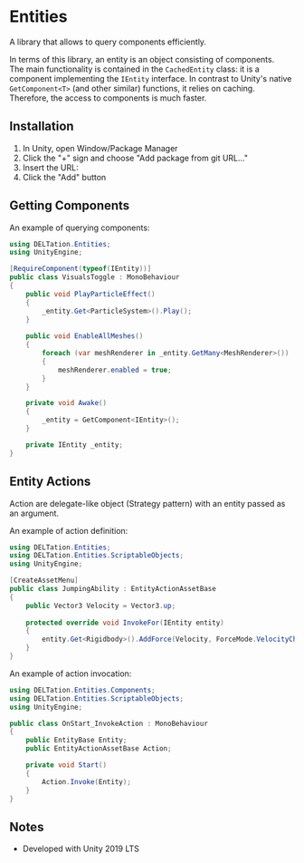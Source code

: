 ﻿# Entities

A library that allows to query components efficiently.

In terms of this library, an entity is an object consisting of components.  
The main functionality is contained in the `CachedEntity` class: it is a component implementing the `IEntity` interface. In contrast to Unity's native `GetComponent<T>` (and other similar) functions, it relies on caching. Therefore, the access to components is much faster.

## Installation

1. In Unity, open Window/Package Manager
2. Click the "+" sign and choose "Add package from git URL..."
3. Insert the URL: 
4. Click the "Add" button

## Getting Components

An example of querying components:
```c#
using DELTation.Entities;
using UnityEngine;

[RequireComponent(typeof(IEntity))]
public class VisualsToggle : MonoBehaviour
{
	public void PlayParticleEffect()
	{
		_entity.Get<ParticleSystem>().Play();
	}
	
	public void EnableAllMeshes()
	{
		foreach (var meshRenderer in _entity.GetMany<MeshRenderer>())
		{
			meshRenderer.enabled = true;
		}
	}

	private void Awake()
	{
		_entity = GetComponent<IEntity>();
	}

	private IEntity _entity;
}
```


## Entity Actions

Action are delegate-like object (Strategy pattern) with an entity passed as an argument.

An example of action definition:
```c#
using DELTation.Entities;
using DELTation.Entities.ScriptableObjects;
using UnityEngine;

[CreateAssetMenu]
public class JumpingAbility : EntityActionAssetBase
{
	public Vector3 Velocity = Vector3.up;
	
	protected override void InvokeFor(IEntity entity)
	{
		entity.Get<Rigidbody>().AddForce(Velocity, ForceMode.VelocityChange);
	}
}
```

An example of action invocation:
```c#
using DELTation.Entities.Components;
using DELTation.Entities.ScriptableObjects;
using UnityEngine;

public class OnStart_InvokeAction : MonoBehaviour
{
	public EntityBase Entity;
	public EntityActionAssetBase Action;

	private void Start()
	{
		Action.Invoke(Entity);
	}
}
``` 

## Notes
- Developed with Unity 2019 LTS